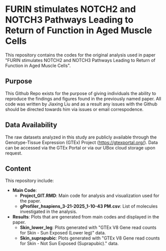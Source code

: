 # FURIN stimulates NOTCH2 and NOTCH3 Pathways Leading to Return of Function in Aged Muscle Cells

This repository contains the codes for the original analysis used in paper "FURIN stimulates NOTCH2 and NOTCH3 Pathways Leading to Return of Function in Aged Muscle Cells".

## Purpose

This Github Repo exists for the purpose of giving individuals the ability to reproduce the findings and figures found in the previously named paper. All code was written by Jiaxing Liu and as a result any issues with the Github should be directed towards him via issues or email correspodence.

## Data Availability

The raw datasets analyzed in this study are publicly available through the Genotype-Tissue Expression (GTEx) Project (https://gtexportal.org/). Data can be accessed via the GTEx Portal or via our UBox cloud storage upon request.

## Content

This repository include:
* **Main Code**:
  * **Project_GIT.RMD**: Main code for analysis and visualization used for the paper.
  * **gProfiler_hsapiens_3-21-2025_1-10-43 PM.csv**: List of molecules investigated in the analysis.
* **Results**: Plots that are generated from main codes and displayed in the paper.
  * **Skin_lower_leg**: Plots generated with "GTEx V8 Gene read counts for Skin - Sun Exposed (Lower leg)" data.
  * **Skin_suprapubic**: Plots generated with "GTEx V8 Gene read counts for Skin - Not Sun Exposed (Suprapubic)." data.


